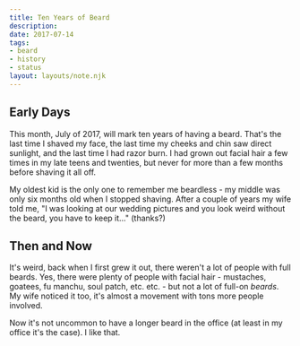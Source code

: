 ```yaml
---
title: Ten Years of Beard
description:
date: 2017-07-14
tags:
- beard
- history
- status
layout: layouts/note.njk
---
```


## Early Days

This month, July of 2017, will mark ten years of having a beard. That's the last time I shaved my face, the last time my cheeks and chin saw direct sunlight, and the last time I had razor burn. I had grown out facial hair a few times in my late teens and twenties, but never for more than a few months before shaving it all off.

My oldest kid is the only one to remember me beardless - my middle was only six months old when I stopped shaving. After a couple of years my wife told me, "I was looking at our wedding pictures and you look weird without the beard, you have to keep it..." (thanks?)

## Then and Now

It's weird, back when I first grew it out, there weren't a lot of people with full beards. Yes, there were plenty of people with facial hair - mustaches, goatees, fu manchu, soul patch, etc. etc. - but not a lot of full-on *beards*. My wife noticed it too, it's almost a movement with tons more people involved.

Now it's not uncommon to have a longer beard in the office (at least in my office it's the case). I like that.
